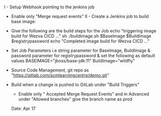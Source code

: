 I - Setup Webhook pointing to the jenkins job
  - Enable only "Merge request events"
II - Create a Jenkins job to build base image:
* Give the following are the build steps for the Job
echo "triggering image build for Wezva CICD ..."
sh ./buildimage.sh $BaseImage $BuildImage $registrypassword
echo "Completed image build for Wezva CICD ..."

* Set Job Parameters i.e string parameter for BaseImage, BuildImage & password parameter for registrypassword & set the following as default values
  BASEIMAGE="jboss/base-jdk:11"
  BuildImage="wildfly"

* Source Code Management, git repo as "https://gitlab.com/scmlearningcentre/demo.git"
* Build when a change is pushed to GitLab under "Build Triggers"
  - Enable only " Accepted Merge Request Events" and in Advanced under "Allowed branches" give the branch name as prod

  Date: Apr 17
